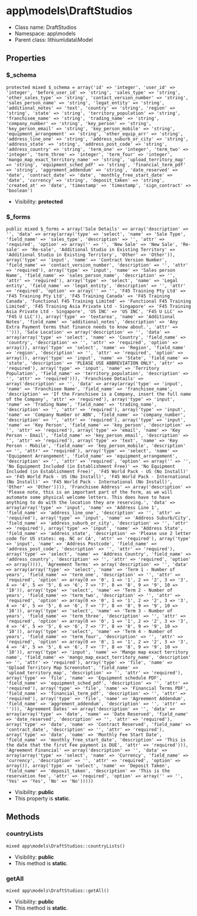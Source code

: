 app\models\DraftStudios
===============






* Class name: DraftStudios
* Namespace: app\models
* Parent class: lithium\data\Model





Properties
----------


### $_schema

    protected mixed $_schema = array('id' => 'integer', 'user_id' => 'integer', 'before_user_id' => 'string', 'sales_type' => 'string', 'other_sales_type' => 'string', 'contact_version_number' => 'string', 'sales_person_name' => 'string', 'legat_entity' => 'string', 'additional_notes' => 'text', 'country' => 'string', 'region' => 'string', 'state' => 'string', 'territory_population' => 'string', 'franchisee_name' => 'string', 'trading_name' => 'string', 'company_number' => 'string', 'key_person' => 'string', 'key_person_email' => 'string', 'key_person_mobile' => 'string', 'equipment_arrangement' => 'string', 'other_equip_arr' => 'string', 'address_line_one' => 'string', 'address_suburb_or_city' => 'string', 'address_state' => 'string', 'address_post_code' => 'string', 'address_country' => 'string', 'term_one' => 'integer', 'term_two' => 'integer', 'term_three' => 'integer', 'term_four' => 'integer', 'mango_map_exact_territory_name' => 'string', 'upload_territory_map' => 'string', 'equipment_sched_pdf' => 'string', 'financial_term_pdf' => 'string', 'aggrement_addendum' => 'string', 'date_reserved' => 'date', 'contract_date' => 'date', 'monthly_free_start_date' => 'date', 'currency' => 'string', 'deposit_taken' => 'string', 'created_at' => 'date', 'timestamp' => 'timestamp', 'sign_contract' => 'boolean')





* Visibility: **protected**


### $_forms

    public mixed $_forms = array('Sale Details' => array('description' => '', 'data' => array(array('type' => 'select', 'name' => 'Sale Type', 'field_name' => 'sales_type', 'description' => '', 'attr' => 'required', 'option' => array('' => '', 'New Sale' => 'New Sale', 'Re-sale' => 'Re-sale', 'Additional Studio in Existing Territory' => 'Additional Studio in Existing Territory', 'Other' => 'Other')), array('type' => 'input', 'name' => 'Contract Version Number', 'field_name' => 'contact_version_number', 'description' => '', 'attr' => 'required'), array('type' => 'input', 'name' => 'Sales person Name', 'field_name' => 'sales_person_name', 'description' => '', 'attr' => 'required'), array('type' => 'select', 'name' => 'Legal entity', 'field_name' => 'legat_entity', 'description' => '', 'attr' => 'required', 'option' => array('' => '', 'F45 Training Pty Ltd' => 'F45 Training Pty Ltd', 'F45 Training Canada' => 'F45 Training Canada', 'Functional F45 Training Limited' => 'Functional F45 Training Limited', 'F45 Training Asia Private Ltd - Singapore' => 'F45 Training Asia Private Ltd - Singapore', 'US INC' => 'US INC', 'F45 U LLC' => 'F45 U LLC')), array('type' => 'textarea', 'name' => 'Additional Notes', 'field_name' => 'additional_notes', 'description' => 'Any Extra Payment terms that finance needs to know about.', 'attr' => ''))), 'Sale Location' => array('description' => '', 'data' => array(array('type' => 'select', 'name' => 'Country', 'field_name' => 'country', 'description' => '', 'attr' => 'required', 'option' => array()), array('type' => 'select', 'name' => 'Region', 'field_name' => 'region', 'description' => '', 'attr' => 'required', 'option' => array()), array('type' => 'input', 'name' => 'State', 'field_name' => 'state', 'description' => 'PLEASE USE ABBREVIATION ONLY', 'attr' => 'required'), array('type' => 'input', 'name' => 'Territory Population', 'field_name' => 'territory_population', 'description' => '', 'attr' => 'required'))), 'Franchisee Details' => array('description' => '', 'data' => array(array('type' => 'input', 'name' => 'Franchisee Name', 'field_name' => 'franchisee_name', 'description' => 'If the Franchisee is a Company, insert the full name of the Company', 'attr' => 'required'), array('type' => 'input', 'name' => 'Trading Name', 'field_name' => 'trading_name', 'description' => '', 'attr' => 'required'), array('type' => 'input', 'name' => 'Company Number or ABN', 'field_name' => 'company_number', 'description' => '', 'attr' => 'required'), array('type' => 'input', 'name' => 'Key Person', 'field_name' => 'key_person', 'description' => '', 'attr' => 'required'), array('type' => 'email', 'name' => 'Key Person - Email', 'field_name' => 'key_person_email', 'description' => '', 'attr' => 'required'), array('type' => 'text', 'name' => 'Key Person - Mobile', 'field_name' => 'key_person_mobile', 'description' => '', 'attr' => 'required'), array('type' => 'select', 'name' => 'Equipment Arrangement', 'field_name' => 'equipment_arrangement', 'description' => '', 'attr' => 'required', 'option' => array('' => '', 'No Equipment Included (in Establishment Free)' => 'No Equipment Included (in Establishment Free)', 'F45 World Pack - US (No Install)' => 'F45 World Pack - US (No Install)', 'F45 World Pack - International (No Install)' => 'F45 World Pack - International (No Install)', 'Other' => 'Other')))), 'Franchisee Address' => array('description' => 'Please note, this is an important part of the form, as we will automate some physical welcome letters. This does have to have anything to do with the location they are reserving.', 'data' => array(array('type' => 'input', 'name' => 'Address Line 1', 'field_name' => 'address_line_one', 'description' => '', 'attr' => 'required'), array('type' => 'input', 'name' => 'Address Suburb/City', 'field_name' => 'address_suburb_or_city', 'description' => '', 'attr' => 'required'), array('type' => 'input', 'name' => 'Address State', 'field_name' => 'address_state', 'description' => 'Please use 2 letter code for US states: eg. NC or CA', 'attr' => 'required'), array('type' => 'input', 'name' => 'Address Postcode', 'field_name' => 'address_post_code', 'description' => '', 'attr' => 'required'), array('type' => 'select', 'name' => 'Address Country', 'field_name' => 'address_country', 'description' => '', 'attr' => 'required', 'option' => array()))), 'Agreement Terms' => array('description' => '', 'data' => array(array('type' => 'select', 'name' => 'Term 1 - Number of years', 'field_name' => 'term_one', 'description' => '', 'attr' => 'required', 'option' => array(0 => '0', 1 => '1', 2 => '2', 3 => '3', 4 => '4', 5 => '5', 6 => '6', 7 => '7', 8 => '8', 9 => '9', 10 => '10')), array('type' => 'select', 'name' => 'Term 2 - Number of years', 'field_name' => 'term_two', 'description' => '', 'attr' => 'required', 'option' => array(0 => '0', 1 => '1', 2 => '2', 3 => '3', 4 => '4', 5 => '5', 6 => '6', 7 => '7', 8 => '8', 9 => '9', 10 => '10')), array('type' => 'select', 'name' => 'Term 3 - Number of years', 'field_name' => 'term_three', 'description' => '', 'attr' => 'required', 'option' => array(0 => '0', 1 => '1', 2 => '2', 3 => '3', 4 => '4', 5 => '5', 6 => '6', 7 => '7', 8 => '8', 9 => '9', 10 => '10')), array('type' => 'select', 'name' => 'Term 4 - Number of years', 'field_name' => 'term_four', 'description' => '', 'attr' => 'required', 'option' => array(0 => '0', 1 => '1', 2 => '2', 3 => '3', 4 => '4', 5 => '5', 6 => '6', 7 => '7', 8 => '8', 9 => '9', 10 => '10')), array('type' => 'input', 'name' => 'Mango map exact territory name', 'field_name' => 'mango_map_exact_territory_name', 'description' => '', 'attr' => 'required'), array('type' => 'file', 'name' => 'Upload Territory Map Screenshot', 'field_name' => 'upload_territory_map', 'description' => '', 'attr' => 'required'), array('type' => 'file', 'name' => 'Equipment schedule PDF', 'field_name' => 'equipment_sched_pdf', 'description' => '', 'attr' => 'required'), array('type' => 'file', 'name' => 'Financial Terms PDF', 'field_name' => 'financial_term_pdf', 'description' => '', 'attr' => 'required'), array('type' => 'file', 'name' => 'Agreement Addendum', 'field_name' => 'aggrement_addendum', 'description' => '', 'attr' => ''))), 'Agreement Dates' => array('description' => '', 'data' => array(array('type' => 'date', 'name' => 'Date Reserved', 'field_name' => 'date_reserved', 'description' => '', 'attr' => 'required'), array('type' => 'date', 'name' => 'Contract Reserved', 'field_name' => 'contract_date', 'description' => '', 'attr' => 'required'), array('type' => 'date', 'name' => 'Monthly Fee Start Date', 'field_name' => 'monthly_free_start_date', 'description' => 'This is the date that the first Fee payment is DUE', 'attr' => 'required'))), 'Agreement Financial' => array('description' => '', 'data' => array(array('type' => 'select', 'name' => 'Currency', 'field_name' => 'currency', 'description' => '', 'attr' => 'required', 'option' => array()), array('type' => 'select', 'name' => 'Deposit Taken', 'field_name' => 'deposit_taken', 'description' => 'This is the reservation fee', 'attr' => 'required', 'option' => array('' => '', 'Yes' => 'Yes', 'No' => 'No')))))





* Visibility: **public**
* This property is **static**.


Methods
-------


### countryLists

    mixed app\models\DraftStudios::countryLists()





* Visibility: **public**
* This method is **static**.




### getAll

    mixed app\models\DraftStudios::getAll()





* Visibility: **public**
* This method is **static**.



